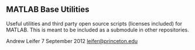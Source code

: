 MATLAB Base Utilities
--------------------

Useful utilities and third party open source scripts (licenses included) for MATLAB. This is meant to be included as a submodule in other repositories.

Andrew Leifer
7 September 2012
leifer@princeton.edu

